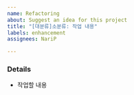 ```yaml
---
name: Refactoring
about: Suggest an idea for this project
title: "[대분류]소분류: 작업 내용"
labels: enhancement
assignees: NariP

---
```


### Details
- 작업할 내용
